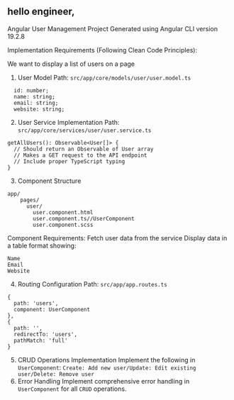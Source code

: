 ## hello engineer,

Angular User Management Project
Generated using Angular CLI version 19.2.8

Implementation Requirements (Following Clean Code Principles):

We want to display a list of users on a page

1. User Model
Path: `src/app/core/models/user/user.model.ts`
```
  id: number;
  name: string;
  email: string;
  website: string;
```
2. User Service Implementation
Path: `src/app/core/services/user/user.service.ts`
```
getAllUsers(): Observable<User[]> {
  // Should return an Observable of User array
  // Makes a GET request to the API endpoint
  // Include proper TypeScript typing
}
```
3. Component Structure
```
app/
    pages/
      user/
        user.component.html
        user.component.ts//UserComponent
        user.component.scss
```
Component Requirements:
Fetch user data from the service
Display data in a table format showing:
```
Name
Email
Website
```

4. Routing Configuration
Path: `src/app/app.routes.ts`
```
{
  path: 'users',
  component: UserComponent
},
{
  path: '',
  redirectTo: 'users',
  pathMatch: 'full'
}
```
5. CRUD Operations Implementation
Implement the following in `UserComponent`:
`
Create: Add new user/Update: Edit existing user/Delete: Remove user
`
6. Error Handling
Implement comprehensive error handling in `UserComponent` for all `CRUD` operations.


